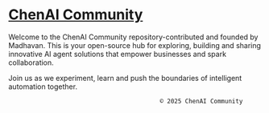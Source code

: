 # [ChenAI Community](https://www.linkedin.com/company/chenai/)

Welcome to the ChenAI Community repository-contributed and founded by Madhavan. This is your open-source hub for exploring, building and sharing innovative AI agent solutions that empower businesses and spark collaboration.

Join us as we experiment, learn and push the boundaries of intelligent automation together.

                                                          
                                              © 2025 ChenAI Community
